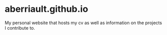 # aberriault.github.io
My personal website that hosts my cv as well as information on the projects I contribute to.
